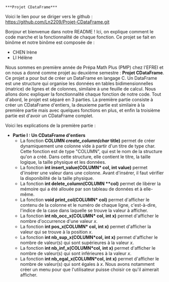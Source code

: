                                                                       ***Projet CDataFrame***

Voici le lien pour se diriger vers le github : https://github.com/Ln2209/Projet-CDataFrame.git

Bonjour et bienvenue dans notre README ! Ici, on explique comment le code marche et la fonctionnalité de chaque fonction. Ce projet se fait en binôme et notre binôme est composée de : 
- CHEN Irène
- LI Hélène

Nous sommes en première année de Prépa Math Plus (PMP) chez l'EFREI et on nous a donné comme projet au deuxième semestre : **Projet CDataFrame**.
Ce projet a pour but de créer un DataFrame en langage C. Un DataFrame est une structure qui organise les données en tables bidimensionnelles (matrice) de lignes et
de colonnes, similaire à une feuille de calcul. Nous allons donc expliquer la fonctionnalité chaque fonction de notre code. Tout d'abord, le projet est séparé en 
3 parties. La première partie consiste à créer un CDataFrame d'entiers, la deuxieme partie est similaire à la première partie mais avec quelques fonctions en plus, et enfin la troisième partie est d'avoir un CDataFrame complet. 

Voici les explications de la première partie : 
- __Partie I : Un CDataFrame d'entiers__
    - La fonction **COLUMN *create_column(char* title)** permet de créer dynamiquement une colonne vide à partir d'un titre de type char. Cette fonction est de type "COLUMN", qui est le nom de la structure qu'on a créé. Dans cette structure, elle contient le titre, la taille logique, la taille physique et les données.
    - La fonction __int insert_value(COLUMN* col, int value)__ permet d'insérer une valeur dans une colonne. Avant d'insérer, il faut vérifier la disponibilité de la taille physique.
    - La fonction __int delete_column(COLUMN **col)__ permet de libérer la mémoire qui a été allouée par son tableau de données et à elle-même.
    - La fonction __void print_col(COLUMN* col)__ permet d'afficher le contenu de la colonne et le numéro de chaque ligne, c'est-à-dire, l'indice de la case dans laquelle se trouve la valeur à afficher.
    - La fonction __int nb_occ_x(COLUMN* col, int x)__ permet d'afficher le nombre d'occurrence d'une valeur *x*.
    - La fonction __int pos_x(COLUMN* col, int x)__ permet d'afficher la valeur qui se trouve à la position *x*.
    - La fonction __int nb_sup_x(COLUMN*col, int x)__ permet d'afficher le nombre de valeur(s) qui sont supérieures à la valeur *x*.
    - La fonction __int nb_inf_x(COLUMN*col, int x)__ permet d'afficher le nombre de valeur(s) qui sont inférieures à la valeur *x*.
    - La fonction __int nb_egal_x(COLUMN*col, int x)__ permet d'afficher le nombre de valeur(s) qui sont égales à *x*.
Nous avons notamment créer un menu pour que l'utilisateur puisse choisir ce qu'il aimerait afficher.
